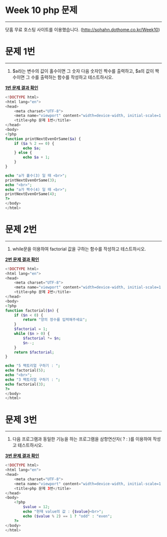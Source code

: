 # Week 10 php 문제

---
닷홈 무료 호스팅 사이트를 이용했습니다. (http://sohahn.dothome.co.kr/Week10)
# 문제 1번

---

1. $a라는 변수의 값이 홀수이면 그 숫자 다음 숫자인 짝수를 출력하고, $a의 값이 짝수이면 그 수를 출력하는 함수를 작성하고 테스트하시오.

[**1번 문제 결과 확인**](http://sohahn.dothome.co.kr/Week10/1.php)

```php
<!DOCTYPE html>
<html lang="en">
<head>
    <meta charset="UTF-8">
    <meta name="viewport" content="width=device-width, initial-scale=1.0">
    <title>php 문제 1번</title>
</head>
<body>
<?php
function printNextEvenOrSame($a) {
    if ($a % 2 == 0) {
        echo $a;
    } else {
        echo $a + 1;
    }
}

echo "a가 홀수(3) 일 때 <br>";
printNextEvenOrSame(3);
echo "<br>";
echo "a가 짝수(4) 일 때 <br>";
printNextEvenOrSame(4); 
?>
</body>
</html>
```

# 문제 2번

---

1. while문을 이용하여 factorial 값을 구하는 함수를 작성하고 테스트하시오.

[**2번 문제 결과 확인**](http://sohahn.dothome.co.kr/Week10/2.php)

```php
<!DOCTYPE html>
<html lang="en">
<head>
    <meta charset="UTF-8">
    <meta name="viewport" content="width=device-width, initial-scale=1.0">
    <title>php 문제 2번</title>
</head>
<body>
<?php
function factorial($n) {
    if ($n < 0) {
        return "양의 정수를 입력해주세요";
    }
    $factorial = 1;
    while ($n > 0) {
        $factorial *= $n;
        $n--;
    }
    return $factorial;
}

echo "5 팩토리얼 구하기 : ";
echo factorial(5); 
echo "<br>";
echo "3 팩토리얼 구하기 : ";
echo factorial(3);
?>
</body>
</html>
```

# 문제 3번

---

1. 다음 프로그램과 동일한 기능을 하는 프로그램을 삼항연산자( ? : )를 이용하여 작성고 테스트하시오.
<?PHP
$value = 12;
if (($value % 2) == 1) print "odd";
else print "even";
?>

[**3번 문제 결과 확인**](http://sohahn.dothome.co.kr/Week10/3.php)

```php
<!DOCTYPE html>
<html lang="en">
<head>
    <meta charset="UTF-8">
    <meta name="viewport" content="width=device-width, initial-scale=1.0">
    <title>php 문제 3번</title>
</head>
<body>
    <?php
        $value = 12;
        echo "현재 value의 값 : {$value}<br>";
        echo ($value % 2) == 1 ? "odd" : "even";
    ?>
</body>
</html>
```
